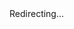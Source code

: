 <!DOCTYPE html>
<html>
  <head>
    <meta charset="utf-8">
    <title>Redirecting...</title>
    <script type="text/javascript">
      // Extract the path from the current URL
      var path = window.location.pathname;
      // Redirect to index.html while preserving the path (if needed, pass it to your SPA via query parameters or hash)
      //ORIGINAL// window.location.href = 'turbo-chainsaw/index.html' + '?redirect=' + encodeURIComponent(path);
      window.location.href = './index.html?redirect=' + encodeURIComponent(path);
    </script>
  </head>
  <body>
    Redirecting...
  </body>
</html> 
